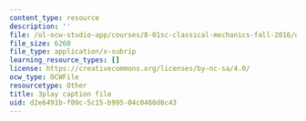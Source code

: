 ```yaml
---
content_type: resource
description: ''
file: /ol-ocw-studio-app/courses/8-01sc-classical-mechanics-fall-2016/d2e6491bf09c5c15b99504c0460d6c43_CsHQ35j_1kY.vtt
file_size: 6260
file_type: application/x-subrip
learning_resource_types: []
license: https://creativecommons.org/licenses/by-nc-sa/4.0/
ocw_type: OCWFile
resourcetype: Other
title: 3play caption file
uid: d2e6491b-f09c-5c15-b995-04c0460d6c43
---
```

